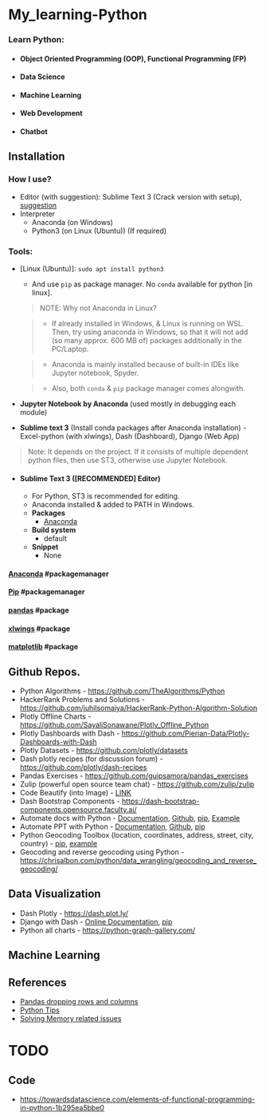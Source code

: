 # My_learning-Python
### Learn Python: 
  - #### Object Oriented Programming (OOP), Functional Programming (FP)
  - #### Data Science
  - #### Machine Learning
  - #### Web Development
  - #### Chatbot

## Installation
### How I use?
* Editor (with suggestion): Sublime Text 3 (Crack version with setup), [suggestion](#sublime-text-3-recommended-editor)
* Interpreter
	- Anaconda (on Windows)
	- Python3 (on Linux (Ubuntu)) (If required)

### Tools:
* [Linux (Ubuntu)]: `sudo apt install python3`
	- And use `pip` as package manager. No `conda` available for python [in linux].

	> NOTE: Why not Anaconda in Linux?

	> - If already installed in Windows, & Linux is running on WSL. Then, try using anaconda in Windows, so that it will not add (so many approx. 600 MB of) packages additionally in the PC/Laptop.

	> - Anaconda is mainly installed because of built-in IDEs like Jupyter notebook, Spyder.

	> - Also, both `conda` & `pip` package manager comes alongwith.

* __Jupyter Notebook by Anaconda__ (used mostly in debugging each module)
* __Sublime text 3__ (Install conda packages after Anaconda installation) - Excel-python (with xlwings), Dash (Dashboard), Django (Web App)

> Note: It depends on the project. If it consists of multiple dependent python files, then use ST3, otherwise use Jupyter Notebook.

* #### Sublime Text 3 ([RECOMMENDED] Editor)
	- For Python, ST3 is recommended for editing.
	- Anaconda installed & added to PATH in Windows.
	- __Packages__
		+ [Anaconda](https://packagecontrol.io/packages/Anaconda)
	- __Build system__
		+ default
	- __Snippet__
		+ None


#### [Anaconda](https://github.com/abhi3700/My_Learning-Python/blob/master/libs/anaconda.md)        #packagemanager
#### [Pip](https://github.com/abhi3700/My_Learning-Python/blob/master/libs/pip.md)						      #packagemanager
#### [pandas](https://github.com/abhi3700/My_Learning-Python/blob/master/libs/pandas.md)			      #package
#### [xlwings](https://github.com/abhi3700/My_Learning-Python/blob/master/libs/xlwings.md)		      #package
#### [matplotlib](https://github.com/abhi3700/My_Learning-Python/blob/master/libs/matplotlib.md)	  #package


## Github Repos.
* Python Algorithms - https://github.com/TheAlgorithms/Python
* HackerRank Problems and Solutions - https://github.com/juhilsomaiya/HackerRank-Python-Algorithm-Solution
* Plotly Offline Charts - https://github.com/SayaliSonawane/Plotly_Offline_Python
* Plotly Dashboards with Dash - https://github.com/Pierian-Data/Plotly-Dashboards-with-Dash
* Plotly Datasets - https://github.com/plotly/datasets
* Dash plotly recipes (for discussion forum) - https://github.com/plotly/dash-recipes
* Pandas Exercises - https://github.com/guipsamora/pandas_exercises
* Zulip (powerful open source team chat) - https://github.com/zulip/zulip
* Code Beautify (into Image) - [LINK](https://carbon.now.sh/?bg=rgba(48%2C127%2C194%2C1)&t=monokai&wt=none&l=yaml&ds=true&dsyoff=20px&dsblur=68px&wc=true&wa=true&pv=56px&ph=56px&ln=false&fm=Hack&fs=14px&lh=133%25&si=false&es=4x&wm=false&code=worker%253A%2520python%2520app%252Fbot.py)
* Dash Bootstrap Components - https://dash-bootstrap-components.opensource.faculty.ai/
* Automate docs with Python - [Documentation](https://python-docx.readthedocs.io/en/latest/), [Github](https://github.com/python-openxml/python-docx), [pip](https://pypi.org/project/python-docx/), [Example](https://pbpython.com/python-word-template.html)
* Automate PPT with Python - [Documentation](https://python-pptx.readthedocs.io/en/latest/), [Github](https://github.com/scanny/python-pptx), [pip](https://pypi.org/project/python-pptx/)
* Python Geocoding Toolbox (location, coordinates, address, street, city, country) - [pip](https://pypi.org/project/geopy/), [example](https://chrisalbon.com/python/data_wrangling/geolocate_a_city_and_country/) 
* Geocoding and reverse geocoding using Python - https://chrisalbon.com/python/data_wrangling/geocoding_and_reverse_geocoding/

## Data Visualization
* Dash Plotly - https://dash.plot.ly/
* Django with Dash - [Online Documentation](https://django-plotly-dash.readthedocs.io/en/latest/introduction.html), [pip](https://pypi.org/project/django-plotly-dash/)
* Python all charts - https://python-graph-gallery.com/

## Machine Learning

## References
* [Pandas dropping rows and columns](https://chrisalbon.com/python/data_wrangling/pandas_dropping_column_and_rows/)
* [Python Tips](http://book.pythontips.com/en/latest/index.html)
* [Solving Memory related issues](https://dzone.com/articles/python-memory-issues-tips-and-tricks)

# TODO
## Code
- https://towardsdatascience.com/elements-of-functional-programming-in-python-1b295ea5bbe0
